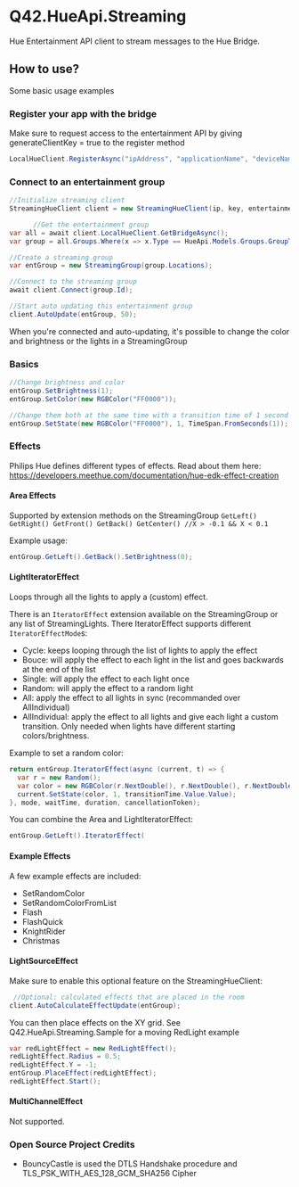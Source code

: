 Q42.HueApi.Streaming
=========

Hue Entertainment API client to stream messages to the Hue Bridge.

## How to use?
Some basic usage examples

### Register your app with the bridge
Make sure to request access to the entertainment API by giving generateClientKey = true to the register method
```cs 
LocalHueClient.RegisterAsync("ipAddress", "applicationName", "deviceName", true);
```

### Connect to an entertainment group
```cs 
//Initialize streaming client
StreamingHueClient client = new StreamingHueClient(ip, key, entertainmentKey);

      //Get the entertainment group
var all = await client.LocalHueClient.GetBridgeAsync();
var group = all.Groups.Where(x => x.Type == HueApi.Models.Groups.GroupType.Entertainment).FirstOrDefault();

//Create a streaming group
var entGroup = new StreamingGroup(group.Locations);

//Connect to the streaming group
await client.Connect(group.Id);

//Start auto updating this entertainment group
client.AutoUpdate(entGroup, 50);
```

When you're connected and auto-updating, it's possible to change the color and brightness or the lights in a StreamingGroup

### Basics
```cs
//Change brightness and color
entGroup.SetBrightness(1);
entGroup.SetColor(new RGBColor("FF0000"));

//Change them both at the same time with a transition time of 1 second
entGroup.SetState(new RGBColor("FF0000"), 1, TimeSpan.FromSeconds(1));
```

### Effects
Philips Hue defines different types of effects. Read about them here:
https://developers.meethue.com/documentation/hue-edk-effect-creation

#### Area Effects
Supported by extension methods on the StreamingGroup
`
GetLeft()
GetRight()
GetFront()
GetBack()
GetCenter() //X > -0.1 && X < 0.1
`

Example usage:
```cs
entGroup.GetLeft().GetBack().SetBrightness(0);
```

#### LightIteratorEffect
Loops through all the lights to apply a (custom) effect.

There is an `IteratorEffect` extension available on the StreamingGroup or any list of StreamingLights.
There IteratorEffect supports different `IteratorEffectMode`s:
- Cycle: keeps looping through the list of lights to apply the effect
- Bouce: will apply the effect to each light in the list and goes backwards at the end of the list 
- Single: will apply the effect to each light once
- Random: will apply the effect to a random light
- All: apply the effect to all lights in sync (recommanded over AllIndividual)
- AllIndividual: apply the effect to all lights and give each light a custom transition. Only needed when lights have different starting colors/brightness.

Example to set a random color:
```cs
return entGroup.IteratorEffect(async (current, t) => {
  var r = new Random();
  var color = new RGBColor(r.NextDouble(), r.NextDouble(), r.NextDouble());
  current.SetState(color, 1, transitionTime.Value.Value);
}, mode, waitTime, duration, cancellationToken);
```

You can combine the Area and LightIteratorEffect:
```cs
entGroup.GetLeft().IteratorEffect(
```

#### Example Effects
A few example effects are included:
- SetRandomColor
- SetRandomColorFromList
- Flash
- FlashQuick
- KnightRider
- Christmas


#### LightSourceEffect
Make sure to enable this optional feature on the StreamingHueClient:
```cs
 //Optional: calculated effects that are placed in the room
client.AutoCalculateEffectUpdate(entGroup);
```

You can then place effects on the XY grid. See Q42.HueApi.Streaming.Sample for a moving RedLight example
```cs
var redLightEffect = new RedLightEffect();
redLightEffect.Radius = 0.5;
redLightEffect.Y = -1;
entGroup.PlaceEffect(redLightEffect);
redLightEffect.Start();
```

#### MultiChannelEffect
Not supported.


### Open Source Project Credits

* BouncyCastle is used the DTLS Handshake procedure and TLS_PSK_WITH_AES_128_GCM_SHA256 Cipher

